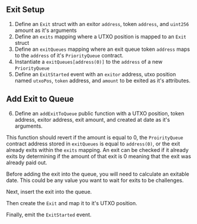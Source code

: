 ## Exit Setup

1. Define an `Exit` struct with an exitor `address`, token `address`, and `uint256` amount as it's arguments
2. Define an `exits` mapping where a UTXO position is mapped to an `Exit` struct
3. Define an `exitQueues` mapping where an exit queue token `address` maps to the `address` of it's `PriorityQueue` contract.
4. Instantiate a `exitQueues[address(0)]` to the `address` of a new `PriorityQueue`
5. Define an `ExitStarted` event with an `exitor` address, utxo position named `utxoPos`, `token` address, and `amount` to be exited as it's attributes.

## Add Exit to Queue
6. Define an `addExitToQueue` public function with a UTXO position, token address, exitor address, exit amount, and created at date as it's arguments.

This function should revert if the amount is equal to 0, the `ProirityQueue` contract address stored in `exitQueues` is equal to `address(0)`, or the exit already exits within the `exits` mapping. An exit can be checked if it already exits by determining if the amount of that exit is 0 meaning that the exit was already paid out.

Before adding the exit into the queue, you will need to calculate an exitable date. This could be any value you want to wait for exits to be challenges.  

Next, insert the exit into the queue. 

Then create the `Exit` and map it to it's UTXO position.

Finally, emit the `ExitStarted` event.